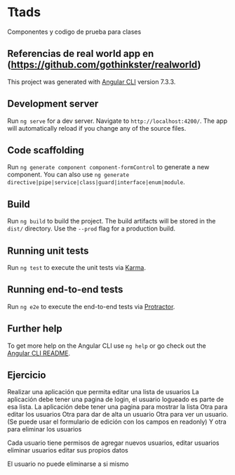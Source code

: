 # Ttads
Componentes y codigo de prueba para clases

## Referencias de real world app en (https://github.com/gothinkster/realworld)
This project was generated with [Angular CLI](https://github.com/angular/angular-cli) version 7.3.3.

## Development server

Run `ng serve` for a dev server. Navigate to `http://localhost:4200/`. The app will automatically reload if you change any of the source files.

## Code scaffolding

Run `ng generate component component-formControl` to generate a new component. You can also use `ng generate directive|pipe|service|class|guard|interface|enum|module`.

## Build

Run `ng build` to build the project. The build artifacts will be stored in the `dist/` directory. Use the `--prod` flag for a production build.

## Running unit tests

Run `ng test` to execute the unit tests via [Karma](https://karma-runner.github.io).

## Running end-to-end tests

Run `ng e2e` to execute the end-to-end tests via [Protractor](http://www.protractortest.org/).

## Further help

To get more help on the Angular CLI use `ng help` or go check out the [Angular CLI README](https://github.com/angular/angular-cli/blob/master/README.md).


## Ejercicio

Realizar una aplicación que permita editar una lista de usuarios
La aplicación debe tener una pagina de login,
el usuario logueado es parte de esa lista.
La aplicación debe tener una pagina para mostrar la lista
Otra para editar los usuarios
Otra para dar de alta un usuario
Otra para ver un usuario.
(Se puede usar el formulario de edición con los campos en readonly)
Y otra para eliminar los usuarios

Cada usuario tiene permisos de
agregar nuevos usuarios,
editar usuarios
eliminar usuarios
editar sus propios datos

El usuario no puede eliminarse a si mismo
